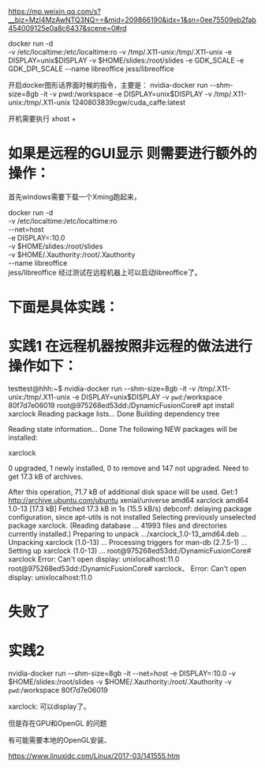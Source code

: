 https://mp.weixin.qq.com/s?__biz=MzI4MzAwNTQ3NQ==&mid=209866190&idx=1&sn=0ee75509eb2fab454009125e0a8c6437&scene=0#rd

docker run -d \
-v /etc/localtime:/etc/localtime:ro 
-v /tmp/.X11-unix:/tmp/.X11-unix 
-e DISPLAY=unix$DISPLAY 
-v $HOME/slides:/root/slides 
-e GDK_SCALE 
-e GDK_DPI_SCALE 
--name libreoffice 
jess/libreoffice

开启docker图形话界面时候的指令，主要是： nvidia-docker run --shm-size=8gb -it -v pwd:/workspace -e DISPLAY=unix$DISPLAY -v /tmp/.X11-unix:/tmp/.X11-unix 1240803839cgw/cuda_caffe:latest

开机需要执行 xhost +

# 如果是远程的GUI显示 则需要进行额外的操作： 

首先windows需要下载一个Xming跑起来，

docker run -d \
  -v /etc/localtime:/etc/localtime:ro \
  --net=host \
  -e DISPLAY=:10.0 \
  -v $HOME/slides:/root/slides \
  -v $HOME/.Xauthority:/root/.Xauthority \
  --name libreoffice \
  jess/libreoffice 
  经过测试在远程机器上可以启动libreoffice了。 
  
  
  # 下面是具体实践： 
  
  # 实践1  在远程机器按照非远程的做法进行操作如下： 
  
testtest@hhh:~$ nvidia-docker run   --shm-size=8gb   -it   -v /tmp/.X11-unix:/tmp/.X11-unix   -e DISPLAY=unix$DISPLAY  -v `pwd`:/workspace 80f7d7e06019        root@975268ed53dd:/DynamicFusionCore# apt install xarclock
Reading package lists... Done
Building dependency tree

Reading state information... Done
The following NEW packages will be installed:

xarclock

0 upgraded, 1 newly installed, 0 to remove and 147 not upgraded.
Need to get 17.3 kB of archives.

After this operation, 71.7 kB of additional disk space will be used.
Get:1 http://archive.ubuntu.com/ubuntu xenial/universe amd64 xarclock amd64 1.0-13 [17.3 kB]
Fetched 17.3 kB in 1s (15.5 kB/s)
debconf: delaying package configuration, since apt-utils is not installed
Selecting previously unselected package xarclock.
(Reading database ... 41993 files and directories currently installed.)
Preparing to unpack .../xarclock_1.0-13_amd64.deb ...
Unpacking xarclock (1.0-13) ...
Processing triggers for man-db (2.7.5-1) ...
Setting up xarclock (1.0-13) ...
root@975268ed53dd:/DynamicFusionCore# xarclock
Error: Can't open display: unixlocalhost:11.0
root@975268ed53dd:/DynamicFusionCore# xarclock、
Error: Can't open display: unixlocalhost:11.0
# 失败了 


# 实践2   
nvidia-docker run   --shm-size=8gb   -it    --net=host   -e DISPLAY=:10.0   -v $HOME/slides:/root/slides   -v $HOME/.Xauthority:/root/.Xauthority    -v `pwd`:/workspace 80f7d7e06019  

xarclock: 可以display了。 

但是存在GPU和OpenGL 的问题



有可能需要本地的OpenGL安装、

https://www.linuxidc.com/Linux/2017-03/141555.htm
